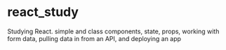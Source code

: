 # react_study
Studying React. simple and class components, state, props, working with form data, pulling data in from an API, and deploying an app
